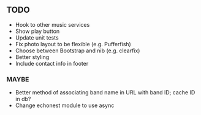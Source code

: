 ## TODO
* Hook to other music services
* Show play button
* Update unit tests
* Fix photo layout to be flexible (e.g. Pufferfish)
* Choose between Bootstrap and nib (e.g. clearfix)
* Better styling
* Include contact info in footer

### MAYBE
* Better method of associating band name in URL with band ID; cache ID in db?
* Change echonest module to use async

